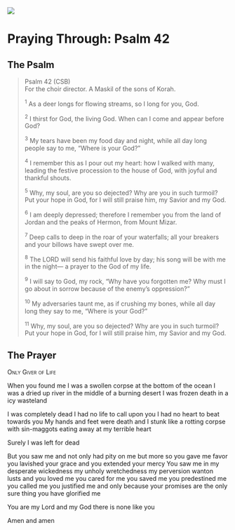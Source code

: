 <img class="intro-right" src="/images/art-paris-psalter.jpg">

# Praying Through: Psalm 42

## The Psalm

>Psalm 42 (CSB)  
><sup></sup> For the choir director. A Maskil of the sons of Korah. 
>
><sup>1</sup> As a deer longs for flowing streams, so I long for you, God. 
>
><sup>2</sup> I thirst for God, the living God. When can I come and appear before God? 
>
><sup>3</sup> My tears have been my food day and night, while all day long people say to me, “Where is your God?” 
>
><sup>4</sup> I remember this as I pour out my heart: how I walked with many, leading the festive procession to the house of God, with joyful and thankful shouts. 
>
><sup>5</sup> Why, my soul, are you so dejected? Why are you in such turmoil? Put your hope in God, for I will still praise him, my Savior and my God. 
>
><sup>6</sup> I am deeply depressed; therefore I remember you from the land of Jordan and the peaks of Hermon, from Mount Mizar. 
>
><sup>7</sup> Deep calls to deep in the roar of your waterfalls; all your breakers and your billows have swept over me. 
>
><sup>8</sup> The LORD will send his faithful love by day; his song will be with me in the night— a prayer to the God of my life. 
>
><sup>9</sup> I will say to God, my rock, “Why have you forgotten me? Why must I go about in sorrow because of the enemy’s oppression?” 
>
><sup>10</sup> My adversaries taunt me, as if crushing my bones, while all day long they say to me, “Where is your God?” 
>
><sup>11</sup> Why, my soul, are you so dejected? Why are you in such turmoil? Put your hope in God, for I will still praise him, my Savior and my God.

## The Prayer

<div style="font-variant: small-caps;">
Only Giver of Life
</div>


When you found me
  I was a swollen corpse
  at the bottom of the ocean
  I was a dried up river
  in the middle of a burning desert
  I was frozen death
  in a icy wasteland

I was completely dead
  I had no life to call upon you
  I had no heart to beat towards you
  My hands and feet were death
  and I stunk like a rotting corpse
  with sin-maggots eating 
  away at my terrible heart

Surely I was left for dead

But you saw me
  and not only had pity on me
  but more so
  you gave me favor
  you lavished your grace
  and you extended your mercy
  You saw me
  in my desperate wickedness
  my unholy wretchedness
  my perversion wanton lusts
  and you loved me
  you cared for me
  you saved me
  you predestined me
  you called me
  you justified me
  and only because your promises
  are the only sure thing 
  you have glorified me

You are my Lord and my God
  there is none like you

Amen and amen
